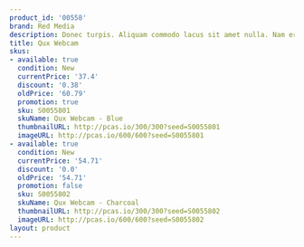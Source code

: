 ```yaml
---
product_id: '00558'
brand: Red Media
description: Donec turpis. Aliquam commodo lacus sit amet nulla. Nam erat.
title: Qux Webcam
skus:
- available: true
  condition: New
  currentPrice: '37.4'
  discount: '0.38'
  oldPrice: '60.79'
  promotion: true
  sku: S0055801
  skuName: Qux Webcam - Blue
  thumbnailURL: http://pcas.io/300/300?seed=S0055801
  imageURL: http://pcas.io/600/600?seed=S0055801
- available: true
  condition: New
  currentPrice: '54.71'
  discount: '0.0'
  oldPrice: '54.71'
  promotion: false
  sku: S0055802
  skuName: Qux Webcam - Charcoal
  thumbnailURL: http://pcas.io/300/300?seed=S0055802
  imageURL: http://pcas.io/600/600?seed=S0055802
layout: product
---
```

